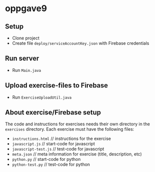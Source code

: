 # oppgave9

## Setup
* Clone project 
* Create file `deploy/serviceAccountKey.json` with Firebase credentials

## Run server

* Run `Main.java`

## Upload exercise-files to Firebase

* Run `ExerciseUploadUtil.java`

## About exercise/Firebase setup

The code and instructions for exercises needs their own directory in the `exercises` directory.
Each exercise must have the following files: 

* `instructions.html` // instructions for the exercise
* `javascript.js` // start-code for javascript
* `javascript-test.js` // test-code for javascript
* `meta.json` // meta information for exercise (title, description, etc)
* `python.py` // start-code for python
* `python-test.py` // test-code for python
